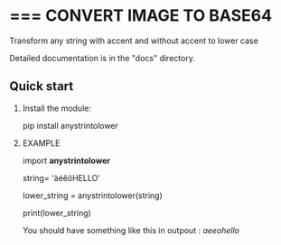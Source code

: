 ===
CONVERT IMAGE TO BASE64
===

Transform any string with accent and without accent to lower case

Detailed documentation is in the "docs" directory.

## Quick start

1. Install the module:

   pip install anystrintolower

2. EXAMPLE

   import **anystrintolower**

   string= 'àéêöHELLO'

   lower_string = anystrintolower(string)

   print(lower_string)

   You should have something like this in outpout :
   _aeeohello_
